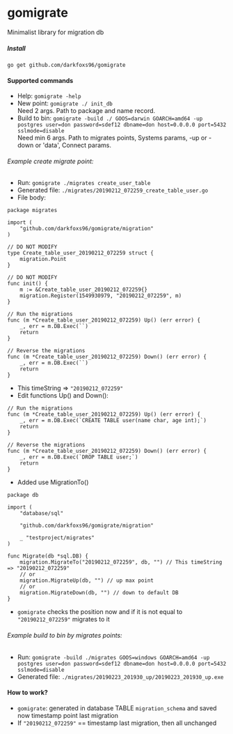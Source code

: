 # gomigrate

Minimalist library for migration db

##### Install #####
```go get github.com/darkfoxs96/gomigrate```

#### Supported commands ####
* Help: ```gomigrate -help```
* New point: ```gomigrate ./ init_db```   
Need 2 args. Path to package and name record.   
* Build to bin: ```gomigrate -build ./ GOOS=darwin GOARCH=amd64 -up postgres user=don password=sdef12 dbname=don host=0.0.0.0 port=5432 sslmode=disable```   
Need min 6 args. Path to migrates points, Systems params, -up or -down or 'data', Connect params.

###### Example create migrate point: ######
* Run: ```gomigrate ./migrates create_user_table```
* Generated file: ```./migrates/20190212_072259_create_table_user.go```
* File body: 
```
package migrates

import (
    "github.com/darkfoxs96/gomigrate/migration"
)

// DO NOT MODIFY
type Create_table_user_20190212_072259 struct {
    migration.Point
}

// DO NOT MODIFY
func init() {
    m := &Create_table_user_20190212_072259{}
    migration.Register(1549930979, "20190212_072259", m)
}

// Run the migrations
func (m *Create_table_user_20190212_072259) Up() (err error) {
    _, err = m.DB.Exec(``)
    return
}

// Reverse the migrations
func (m *Create_table_user_20190212_072259) Down() (err error) {
    _, err = m.DB.Exec(``)
    return
}
```
* This timeString => ```"20190212_072259"```
* Edit functions Up() and Down():
```
// Run the migrations
func (m *Create_table_user_20190212_072259) Up() (err error) {
    _, err = m.DB.Exec(`CREATE TABLE user(name char, age int);`)
    return
}

// Reverse the migrations
func (m *Create_table_user_20190212_072259) Down() (err error) {
    _, err = m.DB.Exec(`DROP TABLE user;`)
    return
}
```
* Added use MigrationTo()
```
package db

import (
    "database/sql"

    "github.com/darkfoxs96/gomigrate/migration"

    _ "testproject/migrates"
)

func Migrate(db *sql.DB) {
    migration.MigrateTo("20190212_072259", db, "") // This timeString => "20190212_072259"
    // or
    migration.MigrateUp(db, "") // up max point
    // or
    migration.MigrateDown(db, "") // down to default DB
}
```
* ```gomigrate``` checks the position now and if it is not equal to ```"20190212_072259"``` migrates to it 

###### Example build to bin by migrates points: ######
* Run: ```gomigrate -build ./migrates GOOS=windows GOARCH=amd64 -up postgres user=don password=sdef12 dbname=don host=0.0.0.0 port=5432 sslmode=disable```
* Generated file: ```./migrates/20190223_201930_up/20190223_201930_up.exe```

#### How to work? ####
* ```gomigrate```: generated in database TABLE ```migration_schema``` and saved now timestamp point last migration
* If ```"20190212_072259"``` == timestamp last migration, then all unchanged
